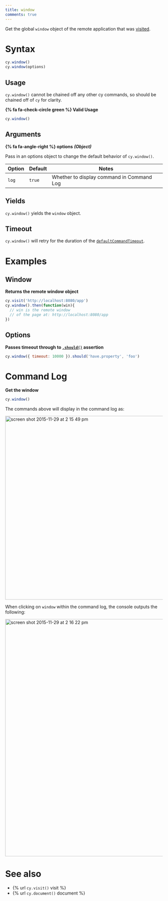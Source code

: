 ```yaml
---
title: window
comments: true
---
```


Get the global `window` object of the remote application that was [visited](https://on.cypress.io/api/visit).

# Syntax

```javascript
cy.window()
cy.window(options)
```

## Usage

`cy.window()` cannot be chained off any other cy commands, so should be chained off of `cy` for clarity.

**{% fa fa-check-circle green %} Valid Usage**

```javascript
cy.window()    
```

## Arguments

**{% fa fa-angle-right %} options** ***(Object)***

Pass in an options object to change the default behavior of `cy.window()`.

Option | Default | Notes
--- | --- | ---
`log` | `true` | Whether to display command in Command Log

## Yields

`cy.window()` yields the `window` object.

## Timeout

`cy.window()` will retry for the duration of the [`defaultCommandTimeout`](https://on.cypress.io/guides/configuration#timeouts).

# Examples

## Window

**Returns the remote window object**

```javascript
cy.visit('http://localhost:8080/app')
cy.window().then(function(win){
  // win is the remote window
  // of the page at: http://localhost:8080/app
})
```

## Options

**Passes timeout through to [`.should()`](https://on.cypress.io/api/should) assertion**

```javascript
cy.window({ timeout: 10000 }).should('have.property', 'foo')
```

# Command Log

**Get the window**

```javascript
cy.window()
```

The commands above will display in the command log as:

<img width="587" alt="screen shot 2015-11-29 at 2 15 49 pm" src="https://cloud.githubusercontent.com/assets/1271364/11459397/ced0a6de-96a3-11e5-93b4-9abd9ffabd98.png">

When clicking on `window` within the command log, the console outputs the following:

<img width="758" alt="screen shot 2015-11-29 at 2 16 22 pm" src="https://cloud.githubusercontent.com/assets/1271364/11459398/d0e6f4be-96a3-11e5-8583-69dcffef9cd3.png">

# See also

- {% url `cy.visit()` visit %}
- {% url `cy.document()` document %}
